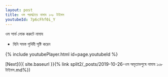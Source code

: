 ```yaml
---
layout: post
title: ওম পরার্দ্ধ্যায়ে নামায ১০৮ টাইমস
youtubeId: 7p6cFhf0i_Y
---
```

 
 
 ওম সার্ভ লোক করুটে নামায  
 
 -  যিনি সমস্ত পৃথিবী সৃষ্টি করেন 
 
  
 
  
 
 
 
 
 
 


{% include youtubePlayer.html id=page.youtubeId %}
 
[Next]({{ site.baseurl }}{% link  split2/_posts/2019-10-26-ওম অমৃতাভপুষে নামায ১০৮ টাইমস.md%})
 
